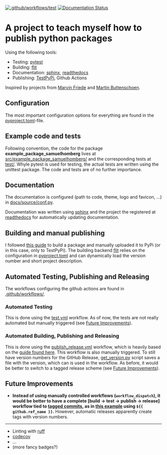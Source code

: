 [![.github/workflows/test](https://github.com/SamuelHomberg/packaging_tutorial/actions/workflows/test.yml/badge.svg)](https://github.com/SamuelHomberg/packaging_tutorial/actions/workflows/test.yml)
[![Documentation Status](https://readthedocs.org/projects/example-package-samuelhomberg/badge/?version=latest)](https://example-package-samuelhomberg.readthedocs.io/en/latest/?badge=latest)


# A project to teach myself how to publish python packages

Using the following tools:
- Testing: [pytest](https://docs.pytest.org/en/8.0.x/index.html)
- Building: [flit](https://flit.pypa.io/en/stable/)
- Documentation: [sphinx](https://www.sphinx-doc.org/en/master/index.html), [readthedocs](https://about.readthedocs.com/)
- Publishing: [TestPyPi](https://test.pypi.org/), Github Actions

Inspired by projects from [Marvin Friede](https://github.com/marvinfriede/template-python-project) and [Martin Buttenschoen](https://github.com/maabuu/posebusters/).

## Configuration

The most important configuration options for everything are found in the [pyproject.toml](pyproject.toml)-file.

## Example code and tests

Following convention, the code for the package **example_package_samuelhomberg** lives at [src/example_package_samuelhomberg/](src/example_package_samuelhomberg) and the corresponding tests at [test/](test).
Whyle pytest is used for testing, the actual tests are written using the unittest package. The code and tests are of no further importance.

## Documentation

The documentation is configured (path to code, theme, logo and favicon, ...) in [docs/source/conf.py](docs/source/conf.py).

Documentation was written using [sphinx](https://www.sphinx-doc.org/en/master/index.html) and the project the registered at [readthedocs](https://about.readthedocs.com/) for automatically updating documentation.

## Building and manual publishing

I followed [this guide](https://packaging.python.org/en/latest/tutorials/packaging-projects/) to build a package and manually uploaded it to PyPi (or in this case, only to TestPyPi).
The building backend [flit](https://flit.pypa.io/en/stable/) relies on the configuration in [pyproject.toml](pyproject.toml) and can dynamically load the version number and short project description.

## Automated Testing, Publishing and Releasing

The workflows configuring the github actions are found in [.github/workflows/](.github/workflows/).

### Automated Testing

This is done using the [test.yml](.github/workflows/test.yml) workflow.
As of now, the tests are not really automated but manually triggered (see [Future Improvements](#future-improvements)). 

### Automated Building, Publishing and Releasing

This is done using the [publish_release.yml](.github/workflows/publish_release.yml) workflow, which is heavily based on the [guide found here](https://packaging.python.org/en/latest/guides/publishing-package-distribution-releases-using-github-actions-ci-cd-workflows/).
This workflow is also manually triggered. To still have version numbers for the GitHub Release, [get_version.py](get_version.py) script saves a file with the version, which can is used in the workflow.
As before, it would be better to switch to a tagged release scheme (see [Future Improvements](#future-improvements)). 

## Future Improvements

- **Instead of using manually controlled workflows (`workflow_dispatch`), it would be better to have a complete [build -> test -> publish -> release] workflow tied to [tagged commits](https://git-scm.com/book/en/v2/Git-Basics-Tagging), as in [this example](https://packaging.python.org/en/latest/guides/publishing-package-distribution-releases-using-github-actions-ci-cd-workflows/) using `${{ github.ref_name }}`.** However, automatic releases apparently create tags with version numbers.
---
- Linting with [ruff](https://github.com/astral-sh/ruff)
- [codecov](https://about.codecov.io/)
- ...
- (more fancy badges?)